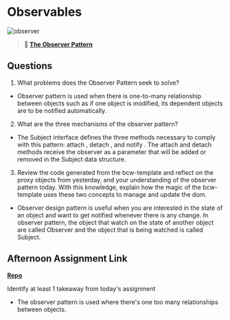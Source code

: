 # Observables 

![observer](https://bcw.blob.core.windows.net/public/img/journals/8014045611652045)

> **📖 [The Observer Pattern](https://codeworksacademy.com/fs-student-guide/resources/wk3/04-Observer-Pattern)**

## Questions

1. What problems does the Observer Pattern seek to solve?
- Observer pattern is used when there is one-to-many relationship between objects such as if one object is modified, its dependent objects are to be notified automatically. 

2. What are the three mechanisms of the observer pattern?
- The Subject interface defines the three methods necessary to comply with this pattern: attach , detach , and notify . The attach and detach methods receive the observer as a parameter that will be added or removed in the Subject data structure.

3. Review the code generated from the bcw-template and reflect on the proxy objects from yesterday, and your understanding of the observer pattern today. With this knowledge, explain how the magic of the bcw-template uses these two concepts to manage and update the dom.
- Observer design pattern is useful when you are interested in the state of an object and want to get notified whenever there is any change. In observer pattern, the object that watch on the state of another object are called Observer and the object that is being watched is called Subject.

## Afternoon Assignment Link

**[Repo](https://github.com/Lumine3449/<ASSIGNMENT_REPO>)**

Identify at least 1 takeaway from today's assignment
- The observer pattern is used where there's one too many relationships between objects.
